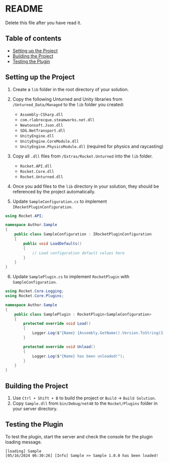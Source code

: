 ﻿# README
Delete this file after you have read it.

## Table of contents
- [Setting up the Project](#setting-up-the-project)
- [Building the Project](#building-the-project)
- [Testing the Plugin](#testing-the-plugin)

## Setting up the Project
1. Create a `lib` folder in the root directory of your solution.

2. Copy the following Unturned and Unity libraries from `/Unturned_Data/Managed` to the `lib` folder you created:
    - `Assembly-CSharp.dll`
    - `com.rlabrecque.steamworks.net.dll`
    - `Newtonsoft.Json.dll`
    - `SDG.NetTransport.dll`
    - `UnityEngine.dll`
    - `UnityEngine.CoreModule.dll`
    - `UnityEngine.PhysicsModule.dll` (required for physics and raycasting)

3. Copy all `.dll` files from `/Extras/Rocket.Unturned` into the `lib` folder.
    - `Rocket.API.dll`
    - `Rocket.Core.dll`
    - `Rocket.Unturned.dll`

4. Once you add files to the `lib` directory in your solution, they should be referenced by the project automatically.

5. Update `SampleConfiguration.cs` to implement `IRocketPluginConfiguration`.

```cs
using Rocket.API;

namespace Author.Sample
{
    public class SampleConfiguration : IRocketPluginConfiguration
    {
        public void LoadDefaults() 
        {
            // Load configuration default values here
        }
    }
}
```

6. Update `SamplePlugin.cs` to implement `RocketPlugin` with `SampleConfiguration`.

```cs
using Rocket.Core.Logging;
using Rocket.Core.Plugins;

namespace Author.Sample
{
    public class SamplePlugin : RocketPlugin<SampleConfiguration>
    {
        protected override void Load()
        {
            Logger.Log($"{Name} {Assembly.GetName().Version.ToString(3)} has been loaded!");
        }

        protected override void Unload()
        {
            Logger.Log($"{Name} has been unloaded!");
        }
    }
}
```

## Building the Project
1. Use `Ctrl + Shift + B` to build the project or `Build` -> `Build Solution`.
2. Copy `Sample.dll` from `bin/Debug/net48` to the `Rocket/Plugins` folder in your server directory.

## Testing the Plugin
To test the plugin, start the server and check the console for the plugin loading message.
```
[loading] Sample
[05/16/2024 06:30:26] [Info] Sample >> Sample 1.0.0 has been loaded!
```